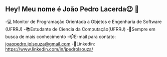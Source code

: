 ## Hey! Meu nome é João Pedro Lacerda😉 👋
-💻 Monitor de Programação Orientada a Objetos e Engenharia de Software (UFRRJ)
-📚Estudante de Ciencia da Computação(UFRRJ)
-📖Sempre em busca de mais conhecimento
-📫E-mail para contato: joaopedro.jplsouza@gmail.com
-💼Linkedin: https://www.linkedin.com/in/jpedrolsouza/

